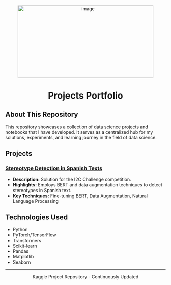 <div align="center">
  <img width="426" height="227" alt="image" src="https://github.com/user-attachments/assets/89f3ffcd-7eaf-4918-958e-65697d17aeda" />
</div>

<h1 align="center">Projects Portfolio</h1>

## About This Repository

This repository showcases a collection of data science projects and notebooks that I have developed. It serves as a centralized hub for my solutions, experiments, and learning journey in the field of data science.

## Projects

### [Stereotype Detection in Spanish Texts](./spanish-text-stereotype-detection.ipynb)

- **Description:** Solution for the I2C Challenge competition.
- **Highlights:** Employs BERT and data augmentation techniques to detect stereotypes in Spanish text.
- **Key Techniques:** Fine-tuning BERT, Data Augmentation, Natural Language Processing

<!-- Add new projects using the following format:
### [Project Name](./link)
- **Description:** Brief description of the project.
- **Highlights:** Key accomplishments or findings.
- **Key Techniques:** List the primary techniques used.
-->

## Technologies Used

- Python
- PyTorch/TensorFlow
- Transformers
- Scikit-learn
- Pandas
- Matplotlib
- Seaborn

---

<p align="center">
  Kaggle Project Repository - Continuously Updated
</p>
